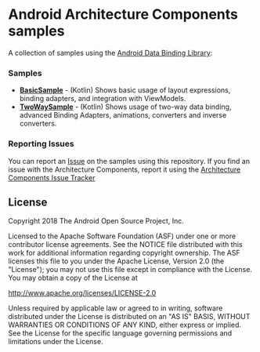 Android Architecture Components samples
===================================

A collection of samples using the [Android Data Binding Library](https://developer.android.com/topic/libraries/data-binding/index.html):

### Samples

* **[BasicSample](https://github.com/googlesamples/android-databinding/blob/master/BasicSample)** - (Kotlin) Shows basic usage of layout expressions, binding adapters, and integration with ViewModels.
* **[TwoWaySample](https://github.com/googlesamples/android-databinding/blob/master/TwoWaySample)** - (Kotlin) Shows usage of two-way data binding, advanced Binding Adapters, animations, converters and inverse converters.

### Reporting Issues

You can report an [Issue](https://github.com/googlesamples/android-databinding/issues) on the samples using this repository. If you find an issue with the Architecture Components, report it using the [Architecture Components Issue Tracker](https://issuetracker.google.com/issues/new?component=197448&template=878802)

License
-------

Copyright 2018 The Android Open Source Project, Inc.

Licensed to the Apache Software Foundation (ASF) under one or more contributor
license agreements.  See the NOTICE file distributed with this work for
additional information regarding copyright ownership.  The ASF licenses this
file to you under the Apache License, Version 2.0 (the "License"); you may not
use this file except in compliance with the License.  You may obtain a copy of
the License at

http://www.apache.org/licenses/LICENSE-2.0

Unless required by applicable law or agreed to in writing, software
distributed under the License is distributed on an "AS IS" BASIS, WITHOUT
WARRANTIES OR CONDITIONS OF ANY KIND, either express or implied.  See the
License for the specific language governing permissions and limitations under
the License.
